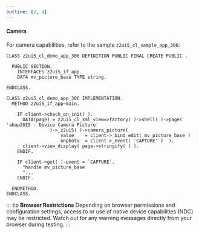 ```yaml
---
outline: [2, 4]
---
```

#### Camera


For camera capabilities, refer to the sample `z2ui5_cl_sample_app_306`:
```abap
CLASS z2ui5_cl_demo_app_306 DEFINITION PUBLIC FINAL CREATE PUBLIC .

  PUBLIC SECTION.
    INTERFACES z2ui5_if_app.
    DATA mv_picture_base TYPE string.

ENDCLASS.

CLASS z2ui5_cl_demo_app_306 IMPLEMENTATION.
  METHOD z2ui5_if_app~main.

    IF client->check_on_init( ).
      DATA(page) = z2ui5_cl_xml_view=>factory( )->shell( )->page( 'abap2UI5 - Device Camera Picture'
                )->_z2ui5( )->camera_picture(
                    value    = client->_bind_edit( mv_picture_base )
                    onphoto  = client->_event( 'CAPTURE' )  ).
      client->view_display( page->stringify( ) ).
    ENDIF.

    IF client->get( )-event = `CAPTURE`.
      "handle mv_picture_base
      "...
    ENDIF.

  ENDMETHOD.
ENDCLASS.
```

::: tip **Browser Restrictions**
Depending on browser permissions and configuration settings, access to or use of native device capabilities (NDC) may be restricted. Watch out for any warning messages directly from your browser during testing.
:::
